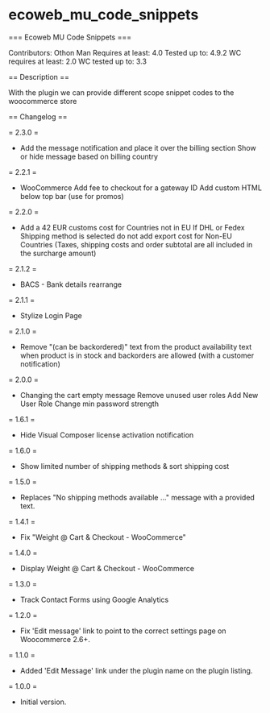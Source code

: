 # ecoweb_mu_code_snippets

=== Ecoweb MU Code Snippets ===

Contributors: Othon Man
Requires at least: 4.0
Tested up to: 4.9.2
WC requires at least: 2.0
WC tested up to: 3.3


== Description ==

With the plugin we can provide different scope snippet codes to the woocommerce store


== Changelog ==


= 2.3.0 =
* Add the message notification and place it over the billing section
Show or hide message based on billing country

= 2.2.1 =
* WooCommerce Add fee to checkout for a gateway ID
Add custom HTML below top bar (use for promos)

= 2.2.0 =
* Add a 42 EUR customs cost for Countries not in EU
If DHL or Fedex Shipping method is selected do not add export cost for Non-EU Countries (Taxes, shipping costs and order subtotal are all included in the surcharge amount)

= 2.1.2 =
* BACS - Bank details rearrange

= 2.1.1 =
* Stylize Login Page

= 2.1.0 =
* Remove "(can be backordered)" text from the product availability text when product is in stock and backorders are allowed (with a customer notification)

= 2.0.0 =
* Changing the cart empty message
Remove unused user roles
Add New User Role
Change min password strength

= 1.6.1 =
* Hide Visual Composer license activation notification

= 1.6.0 =
* Show limited number of shipping methods & sort shipping cost

= 1.5.0 =
* Replaces "No shipping methods available ..." message with a provided text.

= 1.4.1 =
* Fix "Weight @ Cart & Checkout - WooCommerce"

= 1.4.0 =
* Display Weight @ Cart & Checkout - WooCommerce

= 1.3.0 =
* Track Contact Forms using Google Analytics

= 1.2.0 =
* Fix 'Edit message' link to point to the correct settings page on Woocommerce 2.6+.

= 1.1.0 =
* Added 'Edit Message' link under the plugin name on the plugin listing.

= 1.0.0 =
* Initial version.
